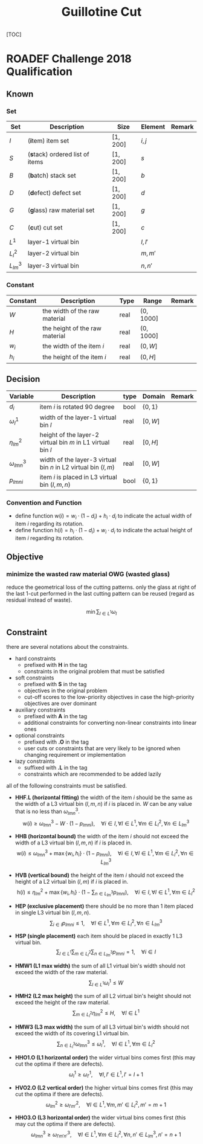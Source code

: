 <p style="text-align: center; font-size: 32px; font-weight:bold;">
  Guillotine Cut
</p>



[TOC]



# ROADEF Challenge 2018 Qualification

## Known

### Set

| Set | Description                   | Size        | Element         | Remark                                                         |
| ---- | ---------------------- | ----------- | ------------ | ------------------------------------------------------------ |
| $I$  | (**i**tem) item set | $[1, 200]$  | $i, j$ |               |
| $S$ | (**s**tack) ordered list of items | $[1, 200]$  | $s$ |               |
| $B$ | (**b**atch) stack set | $[1, 200]$  | $b$ |               |
| $D$ | (**d**efect) defect set | $[1, 200]$  | $d$ |               |
| $G$ | (**g**lass) raw material set | $[1, 200]$ | $g$ |               |
| $C$ | (**c**ut) cut set | $[1, 200]$ | $c$ | |
| $L^{1}$ | layer-1 virtual bin |  | $l, l'$ | |
| $L^{2}_{l}$ | layer-2 virtual bin |  | $m, m'$ | |
| $L^{3}_{lm}$ | layer-3 virtual bin |  | $n, n'$ | |

### Constant

| Constant | Description                    | Type | Range       | Remark |
| -------- | ------------------------------ | ---- | ----------- | ------ |
| $W$      | the width of the raw material  | real | $(0, 1000]$ |        |
| $H$      | the height of the raw material | real | $(0, 1000]$ |        |
| $w_{i}$  | the width of the item $i$      | real | $(0, W]$    |        |
| $h_{i}$  | the height of the item $i$     | real | $(0, H]$    |        |


## Decision

| Variable     | Description                                                | type | Domain     | Remark                                                     |
| -------------- | ------------------------------------------------------------ | ---- | ------------- | ------------------------------------------------------------ |
| $d_{i}$       | item $i$ is rotated 90 degree            | bool  | $\{0, 1\}$ |                                              |
| $\omega^{1}_{l}$ | width of the layer-1 virtual bin $l$ | real | $[0, W]$ | |
| $\eta^{2}_{lm}$ | height of the layer-2 virtual bin $m$ in L1 virtual bin $l$ | real | $[0, H]$ | |
| $\omega^{3}_{lmn}$ | width of the layer-3 virtual bin $n$ in L2 virtual bin $(l, m)$ | real | $[0, W]$ | |
| $p_{lmni}$ | item $i$ is placed in L3 virtual bin $(l, m, n)$ | bool | $\{0, 1\}$ | |

### Convention and Function

- define function $\textrm{w}(i) = w_{i} \cdot (1 - d_{i}) + h_{i} \cdot d_{i}$ to indicate the actual width of item $i$ regarding its rotation.
- define function $\textrm{h}(i) = h_{i} \cdot (1 - d_{i}) + w_{i} \cdot d_{i}$ to indicate the actual height of item $i$ regarding its rotation.


## Objective

### minimize the wasted raw material OWG (wasted glass)

reduce the geometrical loss of the cutting patterns.
only the glass at right of the last 1-cut performed in the last cutting pattern can be reused (regard as residual instead of waste).

$$
\min \sum_{l \in L^{1}} \omega_{l}
$$


## Constraint

there are several notations about the constraints.

- hard constraints
  - prefixed with **H** in the tag
  - constraints in the original problem that must be satisfied
- soft constraints
  - prefixed with **S** in the tag
  - objectives in the original problem
  - cut-off scores to the low-priority objectives in case the high-priority objectives are over dominant
- auxiliary constraints
  - prefixed with **A** in the tag
  - additional constraints for converting non-linear constraints into linear ones
- optional constraints
  - prefixed with **.O** in the tag
  - user cuts or constraints that are very likely to be ignored when changing requirement or implementation
- lazy constraints
  - suffixed with **.L** in the tag
  - constraints which are recommended to be added lazily

all of the following constraints must be satisfied.

- **HHF.L (horizontal fitting)** the width of the item $i$ should be the same as the width of a L3 virtual bin $(l, m, n)$ if $i$ is placed in.
$W$ can be any value that is no less than $\omega^{3}_{lmn}$.
$$
\textrm{w}(i) \ge \omega^{3}_{lmn} - W \cdot (1 - p_{lmni}), \quad \forall i \in I, \forall l \in L^{1}, \forall m \in L^{2}_{l}, \forall n \in L^{3}_{lm}
$$
- **HHB (horizontal bound)** the width of the item $i$ should not exceed the width of a L3 virtual bin $(l, m, n)$ if $i$ is placed in.
$$
\textrm{w}(i) \le \omega^{3}_{lmn} + \max\{w_{i}, h_{i}\} \cdot (1 - p_{lmni}), \quad \forall i \in I, \forall l \in L^{1}, \forall m \in L^{2}_{l}, \forall n \in L^{3}_{lm}
$$
- **HVB (vertical bound)** the height of the item $i$ should not exceed the height of a L2 virtual bin $(l, m)$ if $i$ is placed in.
$$
\textrm{h}(i) \le \eta^{2}_{lm} + \max\{w_{i}, h_{i}\} \cdot ( 1 - \sum_{n \in L^{3}_{lm}} p_{lmni}), \quad \forall i \in I, \forall l \in L^{1}, \forall m \in L^{2}_{l}
$$

- **HEP (exclusive placement)** there should be no more than 1 item placed in single L3 virtual bin $(l, m, n)$.
$$
\sum_{i \in I} p_{lmni} \le 1, \quad \forall l \in L^{1}, \forall m \in L^{2}_{l}, \forall n \in L^{3}_{lm}
$$

- **HSP (single placement)** each item should be placed in exactly 1 L3 virtual bin.
$$
\sum_{l \in L^{1}} \sum_{m \in L^{2}_{l}} \sum_{n \in L^{3}_{lm}} p_{lmni} = 1, \quad \forall i \in I
$$

- **HMW1 (L1 max width)** the sum of all L1 virtual bin's width should not exceed the width of the raw material.
$$
\sum_{l \in L^{1}} \omega^{1}_{l} \le W
$$
- **HMH2 (L2 max height)** the sum of all L2 virtual bin's height should not exceed the height of the raw material.
$$
\sum_{m \in L^{2}_{l}} \eta^{2}_{lm} \le H, \quad \forall l \in L^{1}
$$
- **HMW3 (L3 max width)** the sum of all L3 virtual bin's width should not exceed the width of its covering L1 virtual bin.
$$
\sum_{n \in L^{3}_{l}} \omega^{3}_{lmn} \le \omega^{1}_{l}, \quad \forall l \in L^{1}, \forall m \in L^{2}_{l}
$$

- **HHO1.O (L1 horizontal order)** the wider virtual bins comes first (this may cut the optima if there are defects).
$$
\omega^{1}_{l} \ge \omega^{1}_{l'}, \quad \forall l, l' \in L^{1}, l' = l + 1
$$

- **HVO2.O (L2 vertical order)** the higher virtual bins comes first (this may cut the optima if there are defects).
$$
\omega^{2}_{lm} \ge \omega^{2}_{l'm'}, \quad \forall l \in L^{1}, \forall m, m' \in L^{2}_{l}, m' = m + 1
$$

- **HHO3.O (L3 horizontal order)** the wider virtual bins comes first (this may cut the optima if there are defects).
$$
\omega^{3}_{lmn} \ge \omega^{3}_{l'm'n'}, \quad \forall l \in L^{1}, \forall m \in L^{2}_{l}, \forall n, n' \in L^{3}_{lm}, n' = n + 1
$$
